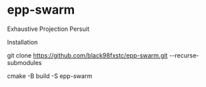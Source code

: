 # epp-swarm
Exhaustive Projection Persuit

Installation

git clone https://github.com/black98fxstc/epp-swarm.git --recurse-submodules

cmake -B build -S epp-swarm

